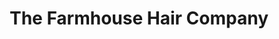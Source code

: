 ---
title: "The Farmhouse Hair Company"
url: /newfoundland/the-farmhouse-hair-company/
shop: Friseur
---